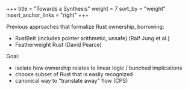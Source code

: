 +++
title = "Towards a Synthesis"
weight = 7
sort_by = "weight"
insert_anchor_links = "right"
+++

Previous approaches that formalize Rust ownership, borrowing:
  * RustBelt (includes pointer arithmetic, unsafe) (Ralf Jung et al.)
  * Featherweight Rust (David Pearce)

Goal: 
  * isolate how ownership relates to linear logic / bunched implications
  * choose subset of Rust that is easily recognized 
  * canonical way to "translate away" flow (CPS)


